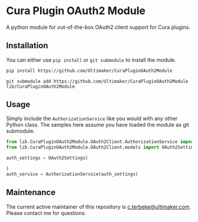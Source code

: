 # Cura Plugin OAuth2 Module
A python module for out-of-the-box OAuth2 client support for Cura plugins.

## Installation
You can either use `pip install` or `git submodule` to install the module.

```bash
pip install https://github.com/Ultimaker/CuraPluginOAuth2Module
```

```
git submodule add https://github.com/Ultimaker/CuraPluginOAuth2Module lib/CuraPluginOAuth2Module
```

## Usage
Simply include the `AuthorizationService` like you would with any other Python class.
The samples here assume you have loaded the module as git submodule.

```python
from lib.CuraPluginOAuth2Module.OAuth2Client.AuthorizationService import AuthorizationService
from lib.CuraPluginOAuth2Module.OAuth2Client.models import OAuth2Settings

auth_settings = OAuth2Settings(

)
auth_service = AuthorizationService(auth_settings)
```

## Maintenance
The current active maintainer of this repository is <c.terbeke@ultimaker.com>. Please contact me for questions.
